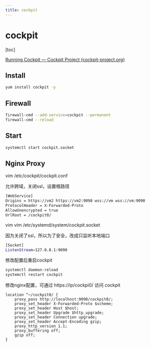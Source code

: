 ```yaml
---
title: cockpit
---
```

# cockpit

[toc]

[Running Cockpit — Cockpit Project (cockpit-project.org)](https://cockpit-project.org/running.html)

## Install

```sh
yum install cockpit -y
```

## Firewall

```sh
firewall-cmd --add-service=cockpit --permanent
firewall-cmd --reload
```



## Start

```sh
systemctl start cockpit.socket
```



## Nginx Proxy

vim /etc/cockpit/cockpit.conf

允许跨域，关闭ssl，设置根路径

```sh
[WebService]
Origins = https://vm2 https://vm2:9090 wss://vm wss://vm:9090
ProtocolHeader = X-Forwarded-Proto
AllowUnencrypted = true
UrlRoot = /cockpit0/
```



vim  vim /etc/systemd/system/cockpit.socket

因为关闭了ssl，所以为了安全，改成只监听本地端口

```sh
[Socket]
ListenStream=127.0.0.1:9090
```
修改配置后重启cockpit
```sh
systemctl daemon-reload
systemctl restart cockpit
```



修改nginx配置，可通过 https://ip/cockpi0/ 访问 cockpit

```nginx
location ^~/cockpit0/ {
    proxy_pass http://localhost:9090/cockpit0/;
    proxy_set_header X-Forwarded-Proto $scheme;
    proxy_set_header Host $host;
    proxy_set_header Upgrade $http_upgrade;
    proxy_set_header Connection upgrade;
    proxy_set_header Accept-Encoding gzip;
    proxy_http_version 1.1;
    proxy_buffering off;
    gzip off;
}
```

